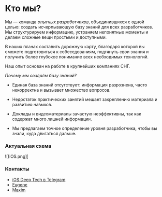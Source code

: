 # Кто мы?

Мы — команда *опытных разработчиков*, объединившихся с одной целью: создать исчерпывающую базу знаний для всех разработчиков. Мы структурируем информацию, устраняем непонятные моменты и делаем сложные вещи простыми и доступными.

В наших планах составить дорожную карту, благодаря которой вы сможете подготовиться к собеседованиям, подтянуть свои знания и получить более глубокое понимание всех необходимых технологий.

Наш опыт основан на работе в крупнейших компаниях СНГ.

*Почему мы создаём базу знаний?*

- Единая база знаний отсутствует: информация разрознена, часто некорректна и вызывает множество вопросов.

- Недостаток практических занятий мешает закреплению материала и развитию навыков.

- Доклады и видеоматериалы зачастую неэффективны, так как содержат много лишней информации.

- Мы предлагаем точное определение уровня разработчика, чтобы вы знали, куда двигаться дальше.
### Актуальная схема
![[iOS.png]]
### Контакты
- [iOS Deep Tech в Telegram](https://t.me/+QmMbHUGcAE5lOWQ6)
- [Eugene](https://t.me/kslff)
- [Maxim](https://t.me/maxiMath)